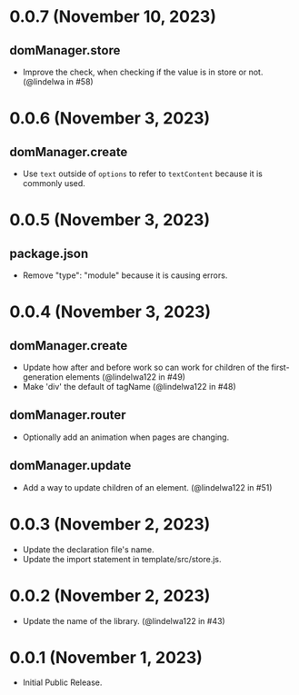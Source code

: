 # 0.0.7 (November 10, 2023)

## domManager.store

- Improve the check, when checking if the value is in store or not. (@lindelwa in #58)

# 0.0.6 (November 3, 2023)

## domManager.create

- Use `text` outside of `options` to refer to `textContent` because it is commonly used.

# 0.0.5 (November 3, 2023)

## package.json

- Remove "type": "module" because it is causing errors.

# 0.0.4 (November 3, 2023)

## domManager.create

- Update how after and before work so can work for children of the first-generation elements (@lindelwa122 in #49)
- Make 'div' the default of tagName (@lindelwa122 in #48)

## domManager.router

- Optionally add an animation when pages are changing.

## domManager.update

- Add a way to update children of an element. (@lindelwa122 in #51)

# 0.0.3 (November 2, 2023)

- Update the declaration file's name.
- Update the import statement in template/src/store.js.

# 0.0.2 (November 2, 2023)

- Update the name of the library. (@lindelwa122 in #43)

# 0.0.1 (November 1, 2023)

- Initial Public Release.
